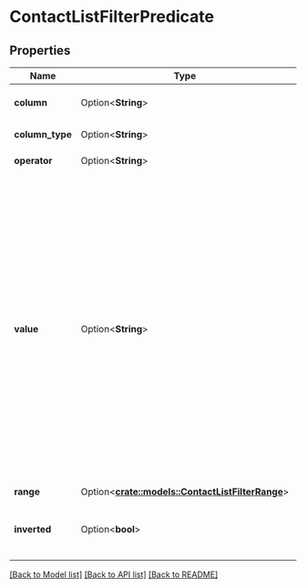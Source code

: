 # ContactListFilterPredicate

## Properties

Name | Type | Description | Notes
------------ | ------------- | ------------- | -------------
**column** | Option<**String**> | Contact list column from the ContactListFilter's contactList. | [optional]
**column_type** | Option<**String**> | The type of data in the contact column. | [optional]
**operator** | Option<**String**> | The operator for this ContactListFilterPredicate. | [optional]
**value** | Option<**String**> | Value with which to compare the contact's data. This could be text, a number, or a relative time. A value for relative time should follow the format PxxDTyyHzzM, where xx, yy, and zz specify the days, hours and minutes. For example, a value of P01DT08H30M corresponds to 1 day, 8 hours, and 30 minutes from now. To specify a time in the past, include a negative sign before each numeric value. For example, a value of P-01DT-08H-30M corresponds to 1 day, 8 hours, and 30 minutes in the past. You can also do things like P01DT00H-30M, which would correspond to 23 hours and 30 minutes from now (1 day - 30 minutes). | [optional]
**range** | Option<[**crate::models::ContactListFilterRange**](ContactListFilterRange.md)> |  | [optional]
**inverted** | Option<**bool**> | Inverts the result of the predicate (i.e., if the predicate returns true, inverting it will return false). | [optional]

[[Back to Model list]](../README.md#documentation-for-models) [[Back to API list]](../README.md#documentation-for-api-endpoints) [[Back to README]](../README.md)


